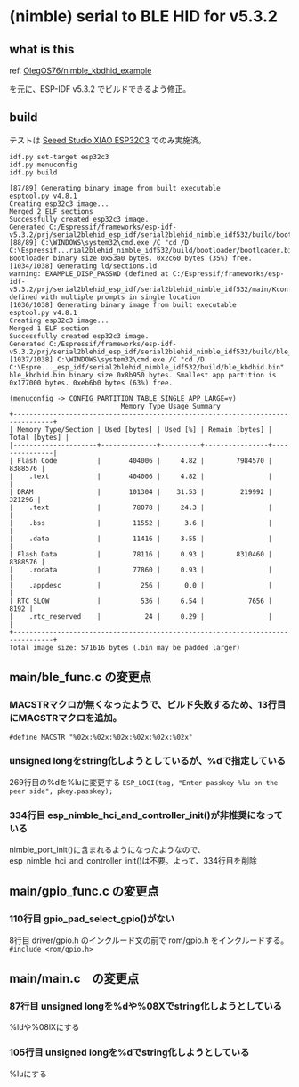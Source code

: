 # (nimble) serial to BLE HID for v5.3.2

## what is this

ref.
[OlegOS76/nimble_kbdhid_example](https://github.com/olegos76/nimble_kbdhid_example/tree/main/main)

を元に、ESP-IDF v5.3.2 でビルドできるよう修正。


## build

テストは [Seeed Studio XIAO ESP32C3](https://wiki.seeedstudio.com/XIAO_ESP32C3_Getting_Started/) でのみ実施済。

```
idf.py set-target esp32c3
idf.py menuconfig
idf.py build
```

```
[87/89] Generating binary image from built executable
esptool.py v4.8.1
Creating esp32c3 image...
Merged 2 ELF sections
Successfully created esp32c3 image.
Generated C:/Espressif/frameworks/esp-idf-v5.3.2/prj/serial2blehid_esp_idf/serial2blehid_nimble_idf532/build/bootloader/bootloader.bin
[88/89] C:\WINDOWS\system32\cmd.exe /C "cd /D C:\Espressif...rial2blehid_nimble_idf532/build/bootloader/bootloader.bin"
Bootloader binary size 0x53a0 bytes. 0x2c60 bytes (35%) free.
[1034/1038] Generating ld/sections.ld
warning: EXAMPLE_DISP_PASSWD (defined at C:/Espressif/frameworks/esp-idf-v5.3.2/prj/serial2blehid_esp_idf/serial2blehid_nimble_idf532/main/Kconfig.projbuild:42) defined with multiple prompts in single location
[1036/1038] Generating binary image from built executable
esptool.py v4.8.1
Creating esp32c3 image...
Merged 1 ELF section
Successfully created esp32c3 image.
Generated C:/Espressif/frameworks/esp-idf-v5.3.2/prj/serial2blehid_esp_idf/serial2blehid_nimble_idf532/build/ble_kbdhid.bin
[1037/1038] C:\WINDOWS\system32\cmd.exe /C "cd /D C:\Espre..._esp_idf/serial2blehid_nimble_idf532/build/ble_kbdhid.bin"
ble_kbdhid.bin binary size 0x8b950 bytes. Smallest app partition is 0x177000 bytes. 0xeb6b0 bytes (63%) free.
```

```
(menuconfig -> CONFIG_PARTITION_TABLE_SINGLE_APP_LARGE=y)
                            Memory Type Usage Summary
+--------------------------------------------------------------------------------+
| Memory Type/Section | Used [bytes] | Used [%] | Remain [bytes] | Total [bytes] |
|---------------------+--------------+----------+----------------+---------------|
| Flash Code          |       404006 |     4.82 |        7984570 |       8388576 |
|    .text            |       404006 |     4.82 |                |               |
| DRAM                |       101304 |    31.53 |         219992 |        321296 |
|    .text            |        78078 |     24.3 |                |               |
|    .bss             |        11552 |      3.6 |                |               |
|    .data            |        11416 |     3.55 |                |               |
| Flash Data          |        78116 |     0.93 |        8310460 |       8388576 |
|    .rodata          |        77860 |     0.93 |                |               |
|    .appdesc         |          256 |      0.0 |                |               |
| RTC SLOW            |          536 |     6.54 |           7656 |          8192 |
|    .rtc_reserved    |           24 |     0.29 |                |               |
+--------------------------------------------------------------------------------+
Total image size: 571616 bytes (.bin may be padded larger)
```


## main/ble_func.c の変更点

### MACSTRマクロが無くなったようで、ビルド失敗するため、13行目にMACSTRマクロを追加。

```#define MACSTR "%02x:%02x:%02x:%02x:%02x:%02x"```


### unsigned longをstring化しようとしているが、%dで指定している

269行目の%dを%luに変更する
```ESP_LOGI(tag, "Enter passkey %lu on the peer side", pkey.passkey);```


### 334行目 esp_nimble_hci_and_controller_init()が非推奨になっている

nimble_port_init()に含まれるようになったようなので、esp_nimble_hci_and_controller_init()は不要。よって、334行目を削除


## main/gpio_func.c の変更点


### 110行目 gpio_pad_select_gpio()がない

8行目 driver/gpio.h のインクルード文の前で rom/gpio.h をインクルードする。
```#include <rom/gpio.h>```


## main/main.c　の変更点

### 87行目 unsigned longを%dや%08Xでstring化しようとしている

%ldや%08lXにする


### 105行目 unsigned longを%dでstring化しようとしている

%luにする


